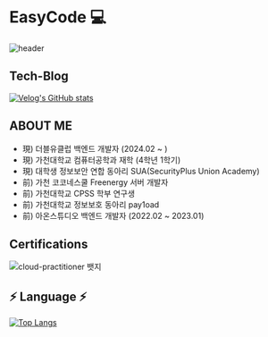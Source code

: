 # EasyCode 💻

![header](https://capsule-render.vercel.app/api?type=waving&color=gradient&height=200&section=header&text=EeeasyCode&fontSize=70)

## Tech-Blog

[![Velog's GitHub stats](https://velog-readme-stats.vercel.app/api?name=eeeasy-code)](https://velog.io/@eeeasy-code)















## ABOUT ME
- 現) 더블유클럽 백엔드 개발자 (2024.02 ~ )
- 現) 가천대학교 컴퓨터공학과 재학 (4학년 1학기)
- 現) 대학생 정보보안 연합 동아리 SUA(SecurityPlus Union Academy)
- 前) 가천 코코네스쿨 Freenergy 서버 개발자
- 前) 가천대학교 CPSS 학부 연구생
- 前) 가천대학교 정보보호 동아리 pay1oad 
- 前) 아온스튜디오 백엔드 개발자 (2022.02 ~ 2023.01)

## Certifications
![cloud-practitioner 뱃지](https://github.com/EeeasyCode/EeeasyCode/assets/92606611/f9e215ba-8d2b-4163-ad0c-4811029b9f20)


## ⚡️ Language ⚡️

[![Top Langs](https://github-readme-stats.vercel.app/api/top-langs/?username=eeeasycode&hide=HTML,css,EJS&layout=compact&theme=tokyonight)](https://github.com/eeeasycode)





